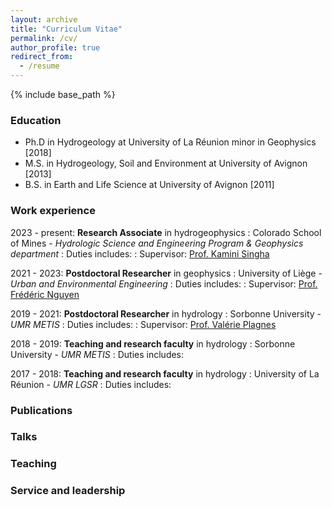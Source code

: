 ```yaml
---
layout: archive
title: "Curriculum Vitae"
permalink: /cv/
author_profile: true
redirect_from:
  - /resume
---
```


{% include base_path %}


### Education

* Ph.D in Hydrogeology at University of La Réunion minor in Geophysics [2018]
* M.S. in Hydrogeology, Soil and Environment at University of Avignon [2013]
* B.S. in Earth and Life Science at University of Avignon [2011]


### Work experience

2023 - present: **Research Associate** in hydrogeophysics
:   Colorado School of Mines - *Hydrologic Science and Engineering Program & Geophysics department*
:   Duties includes: 
:   Supervisor: [Prof. Kamini Singha](https://geology.mines.edu/project/singha-kamini/)

2021 - 2023: **Postdoctoral Researcher** in geophysics
:   University of Liège - *Urban and Environmental Engineering*
:   Duties includes: 
:   Supervisor: [Prof. Frédéric Nguyen](https://www.uliege.be/cms/c_9054334/fr/repertoire?uid=U185739)

2019 - 2021: **Postdoctoral Researcher** in hydrology
:   Sorbonne University - *UMR METIS*
:   Duties includes: 
:   Supervisor: [Prof. Valérie Plagnes](https://www.metis.upmc.fr/fr/node/448)

2018 - 2019: **Teaching and research faculty** in hydrology
:   Sorbonne University - *UMR METIS*
:   Duties includes: 

2017 - 2018: **Teaching and research faculty** in hydrology
:   University of La Réunion - *UMR LGSR*
:   Duties includes: 

### Publications
  
### Talks
  
### Teaching
  
### Service and leadership
